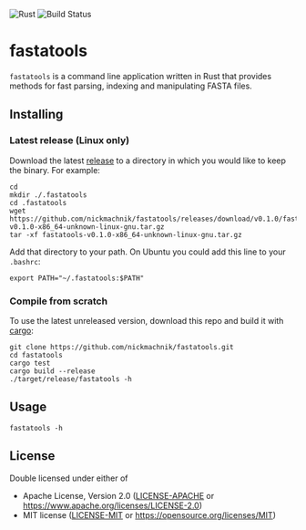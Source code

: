 ![Rust](https://github.com/nickmachnik/fastatools/workflows/Rust/badge.svg?branch=master)
![Build Status](https://travis-ci.org/nickmachnik/fastatools.svg?branch=master)

# fastatools

`fastatools` is a command line application written in Rust that provides methods for fast parsing, indexing and manipulating FASTA files.

## Installing

### Latest release (Linux only)

Download the latest [release](https://github.com/nickmachnik/fastatools/releases/latest) to a directory in which you would like to keep the binary.
For example:

```
cd
mkdir ./.fastatools
cd .fastatools
wget https://github.com/nickmachnik/fastatools/releases/download/v0.1.0/fastatools-v0.1.0-x86_64-unknown-linux-gnu.tar.gz
tar -xf fastatools-v0.1.0-x86_64-unknown-linux-gnu.tar.gz
```

Add that directory to your path. On Ubuntu you could add this line to your `.bashrc`:

```
export PATH="~/.fastatools:$PATH"
```

### Compile from scratch

To use the latest unreleased version, download this repo and build it with [cargo](https://github.com/rust-lang/cargo):
```
git clone https://github.com/nickmachnik/fastatools.git
cd fastatools
cargo test
cargo build --release
./target/release/fastatools -h
```
<!-- 
### Linux

Download the latest [release](https://github.com/nickmachnik/fastatools/releases/latest) to a directory in which you would like to keep the binary.
For example:

```
cd
mkdir ./.fastatools
cd .fastatools
wget [LINK TO RELEASE]
tar -xf [RELEASEFILE]
```

Add that directory to your path. On Ubuntu you could add this line to your `.bashrc`:

```
export PATH="~/.fastatools:$PATH"
``` -->

## Usage

```
fastatools -h
```

## License

Double licensed under either of

- Apache License, Version 2.0 ([LICENSE-APACHE](LICENSE-APACHE) or
  https://www.apache.org/licenses/LICENSE-2.0)
- MIT license ([LICENSE-MIT](LICENSE-MIT) or https://opensource.org/licenses/MIT)

<!-- 
End with an example of getting some data out of the system or using it for a little demo

## Running the tests

Explain how to run the automated tests for this system

### Break down into end to end tests

Explain what these tests test and why

```
Give an example
```

### And coding style tests

Explain what these tests test and why

```
Give an example
```

## Deployment

Add additional notes about how to deploy this on a live system

## Built With

* [Dropwizard](http://www.dropwizard.io/1.0.2/docs/) - The web framework used
* [Maven](https://maven.apache.org/) - Dependency Management
* [ROME](https://rometools.github.io/rome/) - Used to generate RSS Feeds

## Contributing

Please read [CONTRIBUTING.md](https://gist.github.com/PurpleBooth/b24679402957c63ec426) for details on our code of conduct, and the process for submitting pull requests to us.

## Versioning

We use [SemVer](http://semver.org/) for versioning. For the versions available, see the [tags on this repository](https://github.com/your/project/tags).

## Authors

* **Billie Thompson** - *Initial work* - [PurpleBooth](https://github.com/PurpleBooth)

See also the list of [contributors](https://github.com/your/project/contributors) who participated in this project.

## License

This project is licensed under the MIT License - see the [LICENSE.md](LICENSE.md) file for details

## Acknowledgments

* Hat tip to anyone whose code was used
* Inspiration
* etc

 -->